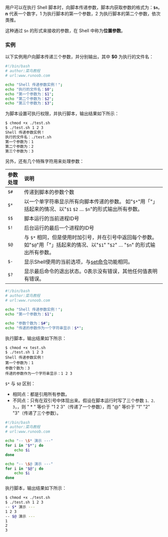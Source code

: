 用户可以在执行 Shell 脚本时，向脚本传递参数，脚本内获取参数的格式为：**`$n`**。**n** 代表一个数字，1 为执行脚本的第一个参数，2 为执行脚本的第二个参数，依次类推。

这种通过 `$n` 的形式来接收的参数，在 Shell 中称为**位置参数**。

### 实例

以下实例用户向脚本传递三个参数，并分别输出，其中 **$0** 为执行的文件名：

```sh
#!/bin/bash
# author:菜鸟教程
# url:www.runoob.com

echo "Shell 传递参数实例！";
echo "执行的文件名：$0";
echo "第一个参数为：$1";
echo "第二个参数为：$2";
echo "第三个参数为：$3";
```

为脚本设置可执行权限，并执行脚本，输出结果如下所示：

```sh
$ chmod +x ./test.sh 
$ ./test.sh 1 2 3
Shell 传递参数实例！
执行的文件名：./test.sh
第一个参数为：1
第二个参数为：2
第三个参数为：3
```

另外，还有几个特殊字符用来处理参数：

| 参数处理 | 说明                                                         |
| :------- | :----------------------------------------------------------- |
| `$#`     | 传递到脚本的参数个数                                         |
| `$*`     | 以一个单字符串显示所有向脚本传递的参数。 如"`$*`"用「"」括起来的情况、以"`$1` `$2` … `$n`"的形式输出所有参数。 |
| `$$`     | 脚本运行的当前进程ID号                                       |
| `$!`     | 后台运行的最后一个进程的ID号                                 |
| `$@`     | 与 `$*` 相同，但是使用时加引号，并在引号中返回每个参数。 如"`$@`"用「"」括起来的情况、以"​`$1`" "​`$2`" … "​`$n`" 的形式输出所有参数。 |
| `$-`     | 显示Shell使用的当前选项，与[set命令](https://www.runoob.com/linux/linux-comm-set.html)功能相同。 |
| `$?`     | 显示最后命令的退出状态。0表示没有错误，其他任何值表明有错误。 |

```sh
#!/bin/bash
# author:菜鸟教程
# url:www.runoob.com

echo "Shell 传递参数实例！";
echo "第一个参数为：$1";

echo "参数个数为：$#";
echo "传递的参数作为一个字符串显示：$*";
```

执行脚本，输出结果如下所示：

```
$ chmod +x test.sh 
$ ./test.sh 1 2 3
Shell 传递参数实例！
第一个参数为：1
参数个数为：3
传递的参数作为一个字符串显示：1 2 3
```

`$*` 与 `$@` 区别：

- 相同点：都是引用所有参数。
- 不同点：只有在双引号中体现出来。假设在脚本运行时写了三个参数 `1、2、3`，，则 " * " 等价于 "1 2 3"（传递了一个参数），而 "@" 等价于 "1" "2" "3"（传递了三个参数）。

```sh
#!/bin/bash
# author:菜鸟教程
# url:www.runoob.com

echo "-- \$* 演示 ---"
for i in "$*"; do
    echo $i
done

echo "-- \$@ 演示 ---"
for i in "$@"; do
    echo $i
done
```

执行脚本，输出结果如下所示：

```sh
$ chmod +x ./test.sh 
$ ./test.sh 1 2 3
-- $* 演示 ---
1 2 3
-- $@ 演示 ---
1
2
3
```